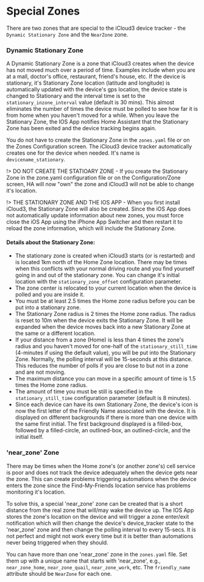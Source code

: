 # Special Zones

There are two zones that are special to the iCloud3 device tracker - the `Dynamic Stationary Zone` and the `NearZone` zone.

### Dynamic Stationary Zone  

A Dynamic Stationary Zone is a zone that iCloud3 creates when the device has not moved much over a period of time. Examples include when you are at a mall, doctor's office, restaurant, friend's house, etc. If the device is stationary, it's Stationary Zone location (latitude and longitude) is automatically updated with the device's gps location, the device state is changed to Stationary and the interval time is set to the `stationary_inzone_interval` value (default is 30 mins). This almost eliminates the number of times the device must be polled to see how far it is from home when you haven't moved for a while. When you leave the Stationary Zone, the IOS App notifies Home Assistant that the Stationary Zone has been exited and the device tracking begins again.

You do not have to create the Stationary Zone in the `zones.yaml` file or on the Zones Configuration screen. The iCloud3 device tracker automatically creates one for the device when needed. It's name is `devicename_stationary`.  

!> DO NOT CREATE THE STATIOARY ZONE - If you create the Stationary Zone in the zone.yaml configuration file or on the Configuration/Zone screen, HA will now "own" the zone and iCloud3 will not be able to change it's location.

!> THE STATIONARY ZONE AND THE IOS APP - When you first install iCloud3, the Stationary Zone will also be created. Since the iOS App does not automatically update information about new zones, you must force close the iOS App using the iPhone App Switcher and then restart it to reload the zone information, which will include the Stationary Zone.

#### Details about the Stationary Zone:

- The stationary zone is created when iCloud3 starts (or is restarted) and is located 1km north of the Home Zone location. There may be times when this conflicts with your normal driving route and you find yourself going in and out of the stationary zone. You can change it's initial location with the `stationary_zone_offset` configuration parameter.
- The zone center is relocated to your current location when the device is polled and you are inside it. 
- You must be at least 2.5 times the Home zone radius before you can be put into a stationary zone.
- The Stationary Zone radius is 2 times the Home zone radius. The radius is reset to 10m when the device exits the Stationary Zone. It will be expanded when the device moves back into a new Stationary Zone at the same or a different location.
- If your distance from a zone (Home) is less than 4 times the zone's radius and you haven't moved for one-half of the `stationary_still_time` (4-minutes if using the default value), you will be put into the Stationary Zone. Normally, the polling interval will be 15-seconds at this distance. This reduces the number of polls if you are close to but not in a zone and are not moving.
- The maximum distance you can move in a specific amount of time is 1.5 times the Home zone radius.
- The amount of time you must be still is specified in the `stationary_still_time` configuration parameter (default is 8 minutes).
- Since each device can have its own Stationary Zone, the device's icon is now the first letter of the Friendly Name associated with the device. It is displayed on different backgrounds if there is more than one device with the same first initial. The first background displayed is a filled-box, followed by a filled-circle, an outlined-box, an outlined-circle, and the initial itself.


### 'near_zone' Zone  

There may be times when the Home zone's (or another zone's) cell service is poor and does not track the device adequately when the device gets near the zone. This can create problems triggering automations when the device enters the zone since the Find-My-Friends location service has problems monitoring it's location.  

To solve this, a special 'near_zone' zone can be created that is a short distance from the real zone that will/may wake the device up. The IOS App stores the zone's location on the device and will trigger a zone enter/exit notification which will then change the device's device_tracker state to the 'near_zone' zone and then change the polling interval to every 15-secs. It is not perfect and might not work every time but it is better than automations never being triggered when they should.

You can have more than one 'near_zone' zone in the `zones.yaml` file. Set them up with a unique name that starts with 'near_zone', e.g., `near_zone_home`, `near_zone_quail`, `near_zone_work`, etc. The `friendly_name` attribute should be `NearZone` for each one.

